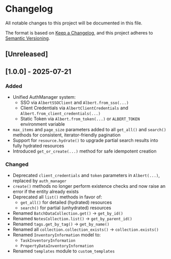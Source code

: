 # Changelog

All notable changes to this project will be documented in this file.

The format is based on [Keep a Changelog](https://keepachangelog.com/en/1.1.0/),
and this project adheres to [Semantic Versioning](https://semver.org/spec/v2.0.0.html).

## [Unreleased]

## [1.0.0] - 2025-07-21

### Added

- Unified AuthManager system:
  - SSO via `AlbertSSOClient` and `Albert.from_sso(...)`
  - Client Credentials via `AlbertClientCredentials` and `Albert.from_client_credentials(...)`
  - Static Token via `Albert.from_token(...)` or `ALBERT_TOKEN` environment variable
- `max_items` and `page_size` parameters added to all `get_all()` and `search()` methods for consistent, iterator-friendly pagination
- Support for `resource.hydrate()` to upgrade partial search results into fully hydrated resources
- Introduced `get_or_create(...)` method for safe idempotent creation

### Changed

- Deprecated `client_credentials` and `token` parameters in `Albert(...)`, replaced by `auth_manager`
- `create()` methods no longer perform existence checks and now raise an error if the entity already exists
- Deprecated all `list()` methods in favor of:
  - `get_all()` for detailed (hydrated) resources
  - `search()` for partial (unhydrated) resources
- Renamed `BatchDataCollection.get()` → `get_by_id()`
- Renamed `NotesCollection.list()` → `get_by_parent_id()`
- Renamed `tags.get_by_tag()` → `get_by_name()`
- Renamed all `collection.collection_exists()` → `collection.exists()`
- Renamed `InventoryInformation` model to:
  - `TaskInventoryInformation`
  - `PropertyDataInventoryInformation`
- Renamed `templates` module to `custom_templates`
